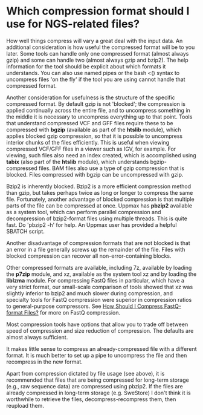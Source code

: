 # Which compression format should I use for NGS-related files?

How well things compress will vary a great deal with the input data. An additional consideration is how useful the compressed format will be to you later. Some tools can handle only one compressed format (almost always gzip) and some can handle two (almost always gzip and bzip2). The help information for the tool should be explicit about which formats it understands. You can also use named pipes or the bash <() syntax to uncompress files 'on the fly' if the tool you are using cannot handle that compressed format.

Another consideration for usefulness is the structure of the specific compressed format. By default gzip is not 'blocked'; the compression is applied continually across the entire file, and to uncompress something in the middle it is necessary to uncompress everything up to that point. Tools that understand compressed VCF and GFF files require these to be compressed with **bgzip** (available as part of the **htslib** module), which applies blocked gzip compression, so that it is possible to uncompress interior chunks of the files efficiently. This is useful when viewing compressed VCF/GFF files in a viewer such as IGV, for example. For viewing, such files also need an index created, which is accomplished using **tabix** (also part of the **htslib** module), which understands bgzip-compressed files. BAM files also use a type of gzip compression that is blocked. Files compressed with bgzip can be uncompressed with gzip.

Bzip2 is inherently blocked. Bzip2 is a more efficient compression method than gzip, but takes perhaps twice as long or longer to compress the same file. Fortunately, another advantage of blocked compression is that multiple parts of the file can be compressed at once. Uppmax has **pbzip2** available as a system tool, which can perform parallel compression and decompression of bzip2-format files using multiple threads. This is quite fast. Do 'pbzip2 -h' for help. An Uppmax user has provided a helpful SBATCH script.

Another disadvantage of compression formats that are not blocked is that an error in a file generally screws up the remainder of the file. Files with blocked compression can recover all non-error-containing blocks.

Other compressed formats are available, including 7z, available by loading the **p7zip** module, and xz, available as the system tool xz and by loading the **liblzma** module. For compressing FastQ files in particular, which have a very strict format, our small-scale comparison of tools showed that xz was slightly inferior to bzip2 and much slower during compression, and specialty tools for FastQ compression were superior in compression ratios to general-purpose compressors. See [How Should I Compress FastQ-format Files?](../storage/compress_fastQ.md) for more on FastQ compression.

Most compression tools have options that allow you to trade off between speed of compression and size reduction of compression. The defaults are almost always sufficient.

It makes little sense to compress an already-compressed file with a different format. It is much better to set up a pipe to uncompress the file and then recompress in the new format.

Apart from compression dictated by file usage (see above), it is recommended that files that are being compressed for long-term storage (e.g., raw sequence data) are compressed using pbzip2. If the files are already compressed in long-term storage (e.g. SweStore) I don't think it is worthwhile to retrieve the files, decompress-recompress them, then reupload them.
